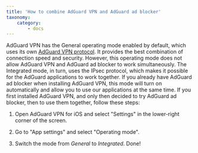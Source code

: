 ```yaml
---
title: 'How to combine AdGuard VPN and AdGuard ad blocker'
taxonomy:
    category:
        - docs
---
```


AdGuard VPN has the General operating mode enabled by default, which uses its own [AdGuard VPN protocol](http://kb.adguard.com/en/vpn/adguard-vpn-general/how-adguard-vpn-protocol-works). It provides the best combination of connection speed and security. However, this operating mode does not allow AdGuard VPN and AdGuard ad blocker to work simultaneously. The Integrated mode, in turn, uses the IPsec protocol, which makes it possible for the AdGuard applications to work together. If you already have AdGuard ad blocker when installing AdGuard VPN, this mode will turn on automatically and allow you to use our applications at the same time. If you first installed AdGuard VPN, and only then decided to try AdGuard ad blocker, then to use them together, follow these steps:

1. Open AdGuard VPN for iOS and select "Settings" in the lower-right corner of the screen.

2. Go to "App settings" and select "Operating mode".

3. Switch the mode from *General* to *Integrated*. Done!